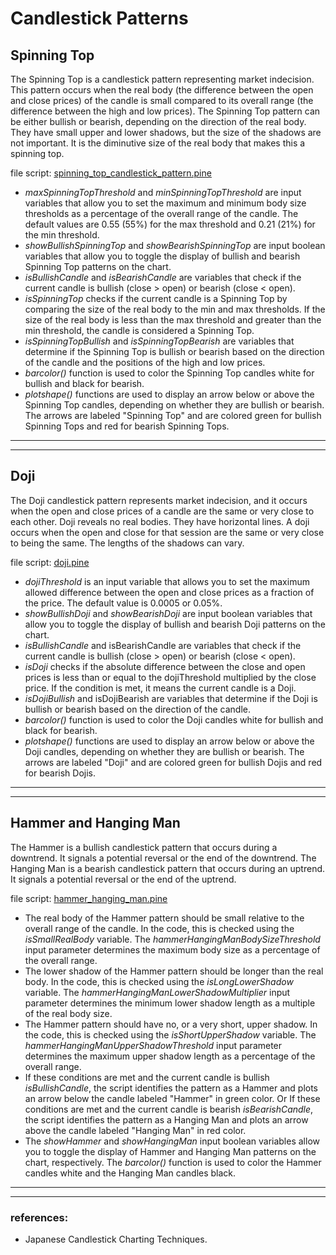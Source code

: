 # Candlestick Patterns

## Spinning Top

The Spinning Top is a candlestick pattern representing market indecision.
This pattern occurs when the real body (the difference between the open and close prices) of the candle is small compared to its overall range (the difference between the high and low prices).
The Spinning Top pattern can be either bullish or bearish, depending on the direction of the real body.
They have small upper and lower shadows, but the size of the shadows are not important.
It is the diminutive size of the real body that makes this a spinning top.

file script: [spinning_top_candlestick_pattern.pine](spinning_top_candlestick_pattern.pine)

- *maxSpinningTopThreshold* and *minSpinningTopThreshold* are input variables that allow you to set the maximum and minimum body size thresholds as a percentage of the overall range of the candle. The default values are 0.55 (55%) for the max threshold and 0.21 (21%) for the min threshold.
- *showBullishSpinningTop* and *showBearishSpinningTop* are input boolean variables that allow you to toggle the display of bullish and bearish Spinning Top patterns on the chart.
- *isBullishCandle* and *isBearishCandle* are variables that check if the current candle is bullish (close > open) or bearish (close < open).
- *isSpinningTop* checks if the current candle is a Spinning Top by comparing the size of the real body to the min and max thresholds. If the size of the real body is less than the max threshold and greater than the min threshold, the candle is considered a Spinning Top.
- *isSpinningTopBullish* and *isSpinningTopBearish* are variables that determine if the Spinning Top is bullish or bearish based on the direction of the candle and the positions of the high and low prices.
- *barcolor()* function is used to color the Spinning Top candles white for bullish and black for bearish.
- *plotshape()* functions are used to display an arrow below or above the Spinning Top candles, depending on whether they are bullish or bearish. The arrows are labeled "Spinning Top" and are colored green for bullish Spinning Tops and red for bearish Spinning Tops.
___
___

## Doji

The Doji candlestick pattern represents market indecision, and it occurs when the open and close prices of a candle are the same or very close to each other.
Doji reveals no real bodies.
They have horizontal lines.
A doji occurs when the open and close for that session are the same or very close to being the same.
The lengths of the shadows can vary.

file script: [doji.pine](doji.pine)

- *dojiThreshold* is an input variable that allows you to set the maximum allowed difference between the open and close prices as a fraction of the price. The default value is 0.0005 or 0.05%.
- *showBullishDoji* and *showBearishDoji* are input boolean variables that allow you to toggle the display of bullish and bearish Doji patterns on the chart.
- *isBullishCandle* and isBearishCandle are variables that check if the current candle is bullish (close > open) or bearish (close < open).
- *isDoji* checks if the absolute difference between the close and open prices is less than or equal to the dojiThreshold multiplied by the close price. If the condition is met, it means the current candle is a Doji.
- *isDojiBullish* and isDojiBearish are variables that determine if the Doji is bullish or bearish based on the direction of the candle.
- *barcolor()* function is used to color the Doji candles white for bullish and black for bearish.
- *plotshape()* functions are used to display an arrow below or above the Doji candles, depending on whether they are bullish or bearish. The arrows are labeled "Doji" and are colored green for bullish Dojis and red for bearish Dojis.
___
___

## Hammer and Hanging Man

The Hammer is a bullish candlestick pattern that occurs during a downtrend. It signals a potential reversal or the end of the downtrend. 
The Hanging Man is a bearish candlestick pattern that occurs during an uptrend. It signals a potential reversal or the end of the uptrend.

file script: [hammer_hanging_man.pine](hammer_hanging_man.pine)

- The real body of the Hammer pattern should be small relative to the overall range of the candle. In the code, this is checked using the *isSmallRealBody* variable. The *hammerHangingManBodySizeThreshold* input parameter determines the maximum body size as a percentage of the overall range.
- The lower shadow of the Hammer pattern should be longer than the real body. In the code, this is checked using the *isLongLowerShadow* variable. The *hammerHangingManLowerShadowMultiplier* input parameter determines the minimum lower shadow length as a multiple of the real body size.
- The Hammer pattern should have no, or a very short, upper shadow. In the code, this is checked using the *isShortUpperShadow* variable. The *hammerHangingManUpperShadowThreshold* input parameter determines the maximum upper shadow length as a percentage of the overall range.
- If these conditions are met and the current candle is bullish *isBullishCandle*, the script identifies the pattern as a Hammer and plots an arrow below the candle labeled "Hammer" in green color. 
Or If these conditions are met and the current candle is bearish *isBearishCandle*, the script identifies the pattern as a Hanging Man and plots an arrow above the candle labeled "Hanging Man" in red color.
- The *showHammer* and *showHangingMan* input boolean variables allow you to toggle the display of Hammer and Hanging Man patterns on the chart, respectively. The *barcolor()* function is used to color the Hammer candles white and the Hanging Man candles black.

___
___


### references:

- Japanese Candlestick Charting Techniques.